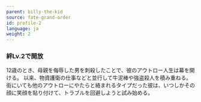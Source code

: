 ```yaml
---
parent: billy-the-kid
source: fate-grand-order
id: profile-2
language: ja
weight: 2
---
```


### 絆Lv.2で開放

12歳のとき、母親を侮辱した男を刺殺したことで、彼のアウトロー人生は幕を開ける。
以来、物資護衛の仕事などと並行して牛泥棒や強盗殺人を積み重ねる。
街にいても他のアウトローにやたらと絡まれるタイプだった彼は、いつしかその顔に笑顔を貼り付けて、トラブルを回避しようと試み始める。

